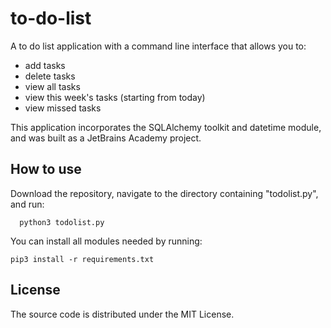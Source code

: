 # to-do-list

A to do list application with a command line interface that allows you to:

- add tasks
- delete tasks
- view all tasks
- view this week's tasks (starting from today)
- view missed tasks


This application incorporates the SQLAlchemy toolkit and datetime module, and was built as a JetBrains Academy project.


## How to use
Download the repository, navigate to the directory containing "todolist.py", and run:

```
  python3 todolist.py
```
You can install all modules needed by running:

```
pip3 install -r requirements.txt
```

## License
The source code is distributed under the MIT License.
